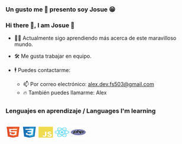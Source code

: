 ### Un gusto me 👋 presento soy Josue 😁 
### Hi there 👋, I am Josue 👾

- 🧑‍🎓 Actualmente sigo aprendiendo más acerca de este maravilloso mundo.
- 🛠 Me gusta trabajar en equipo.
- 🕴 Puedes contactarme:
  - 📫 Por correo electrónico: alex.dev.fs503@gmail.com
  - 🔥 También puedes llamarme: Alex

  
  ##
### Lenguajes en aprendizaje / Languages I'm learning
<div style="display: inline_block"><br>
  <img align="center" alt="HTML5" height="30" width="40" src="https://raw.githubusercontent.com/devicons/devicon/master/icons/html5/html5-original.svg">
  <img align="center" alt="CSS3" height="30" width="40" src="https://raw.githubusercontent.com/devicons/devicon/master/icons/css3/css3-original.svg">
  <img align="center" alt="JavaScript" height="30" width="40" src="https://raw.githubusercontent.com/devicons/devicon/master/icons/javascript/javascript-plain.svg">
  <img align="center" alt="React" height="30" width="40" src="https://raw.githubusercontent.com/devicons/devicon/master/icons/react/react-original.svg">
  <img align="center" alt="PHP" height="30" width="40" src="https://raw.githubusercontent.com/devicons/devicon/master/icons/php/php-original.svg">
</div>
  
 ##
 

